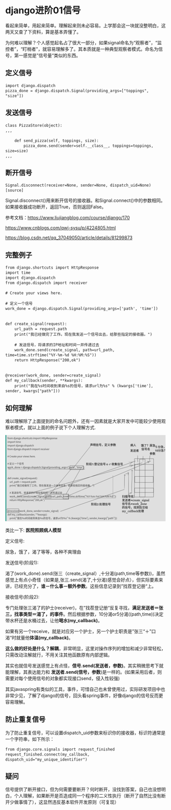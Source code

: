# django进阶01信号
看起来简单，用起来简单。理解起来则未必容易。上学那会这一块就没整明白，这两天又查了下资料，算是基本弄懂了。

为何难以理解？个人感觉起名占了很大一部分，如果signal命名为“观察者”，“监控者”，“盯梢者"，就容易理解多了。其本质就是一种典型观察者模式。命名为信号，第一感觉是”信号量“类似的东西。


## 定义信号

```
import django.dispatch
pizza_done = django.dispatch.Signal(providing_args=["toppings", "size"])
```

## 发送信号

```
class PizzaStore(object):
,,,

    def send_pizza(self, toppings, size):
        pizza_done.send(sender=self.__class__, toppings=toppings, size=size)
,,,
```

## 断开信号

```
Signal.disconnect(receiver=None, sender=None, dispatch_uid=None)[source]
```
Signal.disconnect()用来断开信号的接收器。和Signal.connect()中的参数相同。如果接收器成功断开，返回True，否则返回False。


参考文档：https://www.liujiangblog.com/course/django/170

https://www.cnblogs.com/qwj-sysu/p/4224805.html

https://blog.csdn.net/qq_37049050/article/details/81299873


## 完整例子

```
from django.shortcuts import HttpResponse
import time
import django.dispatch
from django.dispatch import receiver

# Create your views here.

# 定义一个信号
work_done = django.dispatch.Signal(providing_args=['path', 'time'])


def create_signal(request):
    url_path = request.path
    print("我已经做完了工作。现在我发送一个信号出去，给那些指定的接收器。")

    # 发送信号，将请求的IP地址和时间一并传递过去
    work_done.send(create_signal, path=url_path, time=time.strftime("%Y-%m-%d %H:%M:%S"))
    return HttpResponse("200,ok")


@receiver(work_done, sender=create_signal)
def my_callback(sender, **kwargs):
    print("我在%s时间收到来自%s的信号，请求url为%s" % (kwargs['time'], sender, kwargs["path"]))
```
## 如何理解

难以理解除了上面提到的命名问题外，还有一因素就是大家开发中可能较少使用观察者模式，就以上面的例子说下个人理解方式.

![](_v_images/20200503152221895_1265135324.png)


类比一下: **医院照顾病人模型**

定义信号:

尿急，饿了，渴了等等，各种不爽理由

发送信号(阶段1):

渴了(work_done).send(张三（create_signal）,十分渴(path,time等参数))，虽然感觉上有点小奇怪（如果是,张三.send(渴了,十分渴)感觉会好点），但实际要素来讲，已经充分了，**谁－什么事－额外参数**。这些信息记录到”找茬登记册“上。

接收信号(阶段2):

专门处理张三渴了的护士(receiver)，在”找茬登记册“反复寻找，**满足发送者＝张三，找事类型＝渴了，的事件**。然后根据参数，10分渴or5分渴((path,time))决定带水杯还是水桶过去，让他**喝水(my_callback)**。


如果有另一个receive，就是对应另一个护士，另一个护士职责是”张三“＋”口渴“时就量他**体温(my_callback)**。

**这么做的好处是什么？解耦**，非常明显，这里对操作序列的增加和减少非常轻松，只需改动注解就行，不用关注其他函数原有内部逻辑。


其实也就信号发送感觉上有点怪，**信号.send(发送者，参数)**。其实稍微思考下就能理解，其表达能力和 **发送者.send(信号，参数**)是一样的。(如果采用后者，则需要对每个使用信号的对象都实现接口send，侵入性较强)


其实javaspring有类似的工具，事件，可惜自己也未曾使用过，实际研发项目中也非常少见，了解了django的信号，回头看spring事件，好像django的信号反而更容易理解。


## 防止重复信号

为了防止重复信号，可以设置dispatch_uid参数来标识你的接收器，标识符通常是一个字符串，如下所示：

```
from django.core.signals import request_finished
request_finished.connect(my_callback, dispatch_uid="my_unique_identifier")
```

## 疑问

信号提供了断开接口，但为何需要要断开？何时断开，没找到答案，自己也没想明白，个人理解，如果断开是否造成同一个程序的二义性执行（断开了自然比没有断开少做事情了），这显然违反基本软件开发原则（可复现）



